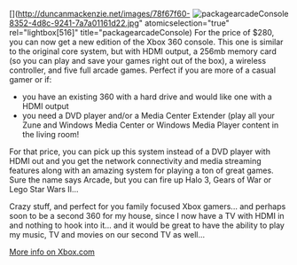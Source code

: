 [<img style="border-right: 0px; border-top: 0px; border-left: 0px; border-bottom: 0px" alt="packagearcadeConsole" src="http://duncanmackenzie.net/images/49160dd7-1015-441e-9906-2f54d28f38b3.jpg" align="right" border="0" />](http://duncanmackenzie.net/images/78f67f60-8352-4d8c-9241-7a7a01161d22.jpg" atomicselection="true" rel="lightbox[516]" title="packagearcadeConsole) For the price of $280, you can now get a new edition of the Xbox 360 console. This one is similar to the original core system, but with HDMI output, a 256mb memory card (so you can play and save your games right out of the box), a wireless controller, and five full arcade games. Perfect if you are more of a casual gamer or if:

  * you have an existing 360 with a hard drive and would like one with a HDMI output
  * you need a DVD player and/or a Media Center Extender (play all your Zune and Windows Media Center or Windows Media Player content in the living room!

For that price, you can pick up this system instead of a DVD player with HDMI out and you get the network connectivity and media streaming features along with an amazing system for playing a ton of great games. Sure the name says Arcade, but you can fire up Halo 3, Gears of War or Lego Star Wars II...

Crazy stuff, and perfect for you family focused Xbox gamers... and perhaps soon to be a second 360 for my house, since I now have a TV with HDMI in and nothing to hook into it... and it would be great to have the ability to play my music, TV and movies on our second TV as well...

[More info on Xbox.com](http://www.xbox.com/en-US/hardware/x/xbox360arcadesystem/)